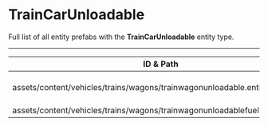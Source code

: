 # TrainCarUnloadable
Full list of all <Badge type="warning" text="2"/> entity prefabs with the **TrainCarUnloadable** entity type.

---
| ID & Path |
| --- |
| <a href="#3925609063"><Badge id="3925609063" type="tip" text="#"/></a> <Badge type="tip" text="3925609063"/> <Badge type="info" text="RealmedRemove"/> <Badge type="info" text="Spawnable"/> <Badge type="info" text="Gibbable"/> <Badge type="info" text="PrefabParameters"/> <Badge type="info" text="PrefabInformation"/> <br> assets/content/vehicles/trains/wagons/trainwagonunloadable.entity.prefab |
| <a href="#1383224408"><Badge id="1383224408" type="tip" text="#"/></a> <Badge type="tip" text="1383224408"/> <Badge type="info" text="RealmedRemove"/> <Badge type="info" text="Spawnable"/> <Badge type="info" text="Gibbable"/> <Badge type="info" text="PrefabParameters"/> <Badge type="info" text="TrainCarFuelHatches"/> <Badge type="info" text="PrefabInformation"/> <br> assets/content/vehicles/trains/wagons/trainwagonunloadablefuel.entity.prefab |
